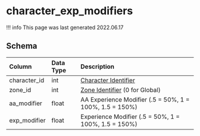 # character_exp_modifiers

!!! info
	This page was last generated 2022.06.17

## Schema

| Column | Data Type | Description |
| :--- | :--- | :--- |
| character_id | int | [Character Identifier](character_data.md) |
| zone_id | int | [Zone Identifier](../../../../server/zones/zone-list) (0 for Global) |
| aa_modifier | float | AA Experience Modifier (.5 = 50%, 1 = 100%, 1.5 = 150%) |
| exp_modifier | float | Experience Modifier (.5 = 50%, 1 = 100%, 1.5 = 150%) |

